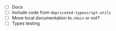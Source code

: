 - [ ] Docs
- [ ] Include code from `depricated-typescript-utils`
- [ ] Move local documentation to `/docs` or not?
- [ ] Types testing
